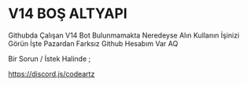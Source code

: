 # V14 BOŞ ALTYAPI

Githubda Çalışan V14 Bot Bulunmamakta Neredeyse Alın Kullanın İşinizi Görün İşte Pazardan Farksız Github Hesabım Var AQ

Bir Sorun / İstek Halinde ;

https://discord.js/codeartz

